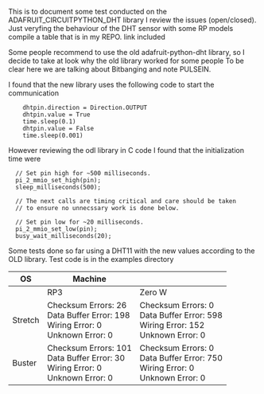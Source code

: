 This is to document some test conducted on the ADAFRUIT_CIRCUITPYTHON_DHT library
I review the issues (open/closed). Just veryfing the behaviour of the DHT sensor with some RP models
compile a table that is in my REPO. link included

Some people recommend to use the old adafruit-python-dht library, so I decide to take at look why the old library worked for some people
To be clear here we are talking about Bitbanging and note PULSEIN.

I found that the new library uses the following code to start the communication

        dhtpin.direction = Direction.OUTPUT
        dhtpin.value = True
        time.sleep(0.1)
        dhtpin.value = False
        time.sleep(0.001)

However reviewing the odl library in C code I found that the initialization time were


      // Set pin high for ~500 milliseconds.
      pi_2_mmio_set_high(pin);
      sleep_milliseconds(500);
    
      // The next calls are timing critical and care should be taken
      // to ensure no unnecssary work is done below.
    
      // Set pin low for ~20 milliseconds.
      pi_2_mmio_set_low(pin);
      busy_wait_milliseconds(20);

Some tests done so far using a DHT11 with the new values according to the OLD library. Test code is 
in the examples directory

|OS  |Machine   | |
|----|----------|---|
|  |RP3               |Zero W    |
|Stretch  |Checksum Errors: 26  <br />Data Buffer Error: 198 <br />Wiring Error: 0<br />Unknown Error: 0|Checksum Errors: 0 <br />Data Buffer Error: 598<br />Wiring Error: 152<br />Unknown Error: 0 |
|Buster  |Checksum Errors: 101  <br />Data Buffer Error: 30 <br />Wiring Error: 0<br />Unknown Error: 0|Checksum Errors: 0 <br />Data Buffer Error: 750<br />Wiring Error: 0<br />Unknown Error: 0 |

